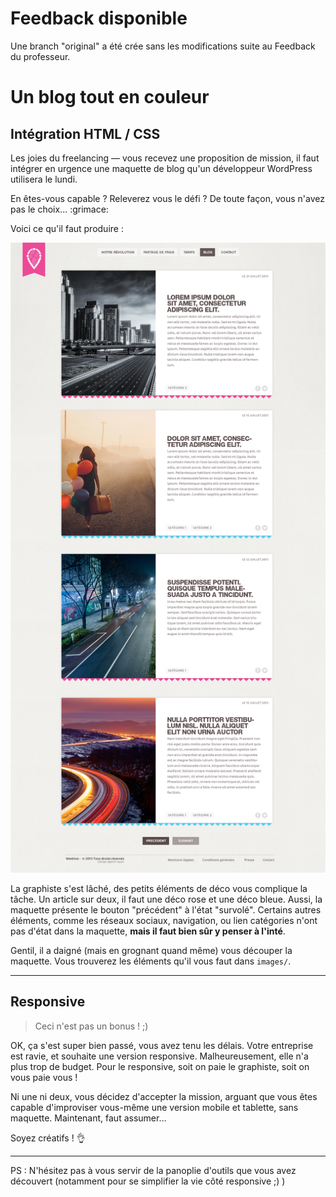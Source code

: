 # Feedback disponible
Une branch "original" a été crée sans les modifications suite au Feedback du professeur.

# Un blog tout en couleur

## Intégration HTML / CSS

Les joies du freelancing — vous recevez une proposition de mission, il faut intégrer en urgence une maquette de blog qu'un développeur WordPress utilisera le lundi.

En êtes-vous capable ? Releverez vous le défi ? De toute façon, vous n'avez pas le choix... :grimace:

Voici ce qu'il faut produire :

![resultat](docs/resultat.png)

La graphiste s'est lâché, des petits éléments de déco vous complique la tâche. Un article sur deux, il faut une déco rose et une déco bleue. Aussi, la maquette présente le bouton "précédent" à l'état "survolé". Certains autres éléments, comme les réseaux sociaux, navigation, ou lien catégories n'ont pas d'état dans la maquette, **mais il faut bien sûr y penser à l'inté**.

Gentil, il a daigné (mais en grognant quand même) vous découper la maquette. Vous trouverez les éléments qu'il vous faut dans `images/`.

---

## Responsive

> Ceci n'est pas un bonus ! ;)

OK, ça s'est super bien passé, vous avez tenu les délais. Votre entreprise est ravie, et souhaite une version responsive. Malheureusement, elle n'a plus trop de budget. Pour le responsive, soit on paie le graphiste, soit on vous paie vous !

Ni une ni deux, vous décidez d'accepter la mission, arguant que vous êtes capable d'improviser vous-même une version mobile et tablette, sans maquette. Maintenant, faut assumer…

Soyez créatifs ! 👌

---

PS : N'hésitez pas à vous servir de la panoplie d'outils que vous avez découvert (notamment pour se simplifier la vie côté responsive ;) )
